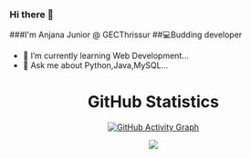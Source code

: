 ### Hi there 👋
###I'm Anjana Junior @ GECThrissur
##💻Budding developer

- 🌱 I’m currently learning Web Development...
- 💬 Ask me about Python,Java,MySQL...
<div align="center">
  <h1>GitHub Statistics</h1>
  <a href="[https://github.com/AnjPR](https://github.com/ashutosh00710/github-readme-activity-graph)">
    <img src="https://github-readme-activity-graph.vercel.app/graph?username=AnjPR&theme=github-compact" alt="GitHub Activity Graph" />
  </a>
</div>

<p align="center">
<a href="https://github.com/Sre-n">
  <img align="center" src="https://github-readme-stats.vercel.app/api/top-langs/?username=AnjPR&theme=tokyonight&layout=compact&" />
</a>
</p>
